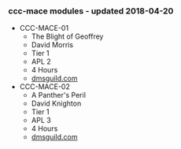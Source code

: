 ### ccc-mace modules - updated 2018-04-20
* CCC-MACE-01
  * The Blight of Geoffrey
  * David Morris
  * Tier 1
  * APL 2
  * 4 Hours
  * [dmsguild.com](http://www.dmsguild.com/product/238812/CCCMACE0101-The-Blight-of-Geoffrey)
* CCC-MACE-02
  * A Panther's Peril
  * David Knighton
  * Tier 1
  * APL 3
  * 4 Hours
  * [dmsguild.com](http://www.dmsguild.com/product/238814/CCCMACE0102-A-Panthers-Peril)
